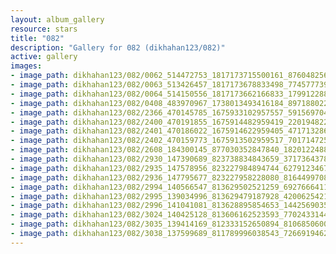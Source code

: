 ```yaml
---
layout: album_gallery
resource: stars
title: "082"
description: "Gallery for 082 (dikhahan123/082)"
active: gallery
images:
- image_path: dikhahan123/082/0062_514472753_1817173715500161_8760482562031707641_n.jpg
- image_path: dikhahan123/082/0063_513426457_1817173678833498_7745777396345870858_n.jpg
- image_path: dikhahan123/082/0064_514150556_1817173662166833_1799122884877812880_n.jpg
- image_path: dikhahan123/082/0408_483970967_1738013493416184_8971880226884790994_n.jpg
- image_path: dikhahan123/082/2366_470145785_1675933102957557_5915697043406755574_n.jpg
- image_path: dikhahan123/082/2400_470191855_1675914482959419_2201948228472604065_n.jpg
- image_path: dikhahan123/082/2401_470186022_1675914622959405_4717132866306120437_n.jpg
- image_path: dikhahan123/082/2402_470159773_1675913502959517_7017147255010361774_n.jpg
- image_path: dikhahan123/082/2608_184300145_877030352847840_1820122488143427233_n.jpg
- image_path: dikhahan123/082/2930_147390689_823738834843659_3717364378796657261_n.jpg
- image_path: dikhahan123/082/2935_147578956_823227984894744_6279123467517032118_n.jpg
- image_path: dikhahan123/082/2936_147795677_823227958228080_8164499708576183539_n.jpg
- image_path: dikhahan123/082/2994_140566547_813629502521259_692766641173782503_n.jpg
- image_path: dikhahan123/082/2995_139034996_813629479187928_4200625421162302197_n.jpg
- image_path: dikhahan123/082/2996_141041081_813628895854653_1442569035125141134_n.jpg
- image_path: dikhahan123/082/3024_140425128_813606162523593_7702433144736462269_n.jpg
- image_path: dikhahan123/082/3035_139414169_812333152650894_8106850600960925119_n.jpg
- image_path: dikhahan123/082/3038_137599689_811789996038543_7266919462317581849_n.jpg
---
```

